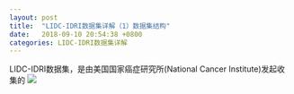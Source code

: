 ```yaml
---
layout: post
title:  "LIDC-IDRI数据集详解（1）数据集结构"
date:   2018-09-10 20:54:38 +0800
categories: LIDC-IDRI数据集详解
---
```


LIDC-IDRI数据集，是由美国国家癌症研究所(National Cancer Institute)发起收集的
![](assets/4.jpg)  
